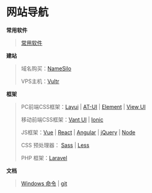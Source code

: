 # 网站导航

**常用软件**

> [常用软件](常用软件.md)

**建站**

> 域名购买：[NameSilo](https://www.namesilo.com/)
>
> VPS主机：[Vultr](https://www.vultr.com/)

**框架**

> PC前端CSS框架：[Layui](https://www.layui.com/) | [AT-UI](https://at-ui.github.io/) | [Element](https://element.eleme.cn/) | [View UI](https://www.iviewui.com/)
>
> 移动前端CSS框架：[Vant UI](https://youzan.github.io/) | [Ionic](https://ionicframework.com/)
>
> JS框架：[Vue](https://cn.vuejs.org/index.html) | [React](https://reactjs.org/) | [Angular](https://angularjs.org/) | [jQuery](https://jquery.com/) | [Node](https://nodejs.org/)
>
> CSS 预处理器： [Sass](https://sass-lang.com/) | [Less](http://lesscss.org/)
>
> PHP 框架：[Laravel](https://laravel.com/)

**文档**

> [Windows 命令](https://docs.microsoft.com/zh-cn/windows-server/administration/windows-commands/windows-commands) | [git](https://git-scm.com/book/zh/v2)

 


